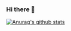 ### Hi there 👋
[![Anurag's github stats](https://github-readme-stats.vercel.app/api?username=tchan90)](https://github.com/anuraghazra/github-readme-stats)

<!--
**tchan90/tchan90** is a ✨ _special_ ✨ repository because its `README.md` (this file) appears on your GitHub profile.

Here are some ideas to get you started:

- 🔭 I’m currently working on ...
- 🌱 I’m currently learning ...
- 👯 I’m looking to collaborate on ...
- 🤔 I’m looking for help with ...
- 💬 Ask me about ...
- 📫 How to reach me: ...
- 😄 Pronouns: ...
- ⚡ Fun fact: ...
-->

